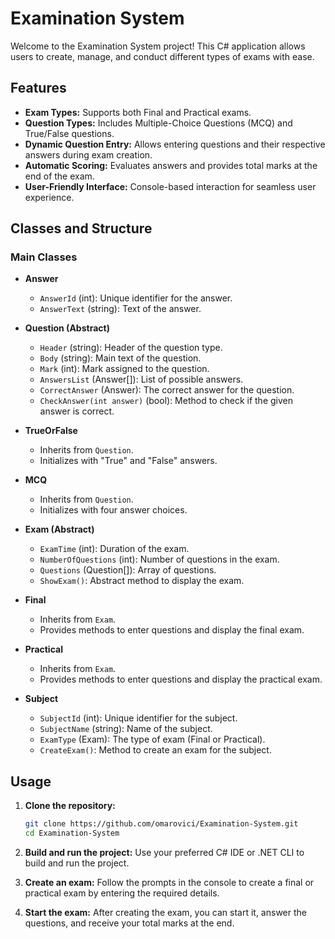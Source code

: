 # Examination System

Welcome to the Examination System project! This C# application allows users to create, manage, and conduct different types of exams with ease.

## Features

- **Exam Types:** Supports both Final and Practical exams.
- **Question Types:** Includes Multiple-Choice Questions (MCQ) and True/False questions.
- **Dynamic Question Entry:** Allows entering questions and their respective answers during exam creation.
- **Automatic Scoring:** Evaluates answers and provides total marks at the end of the exam.
- **User-Friendly Interface:** Console-based interaction for seamless user experience.

## Classes and Structure

### Main Classes

- **Answer**
  - `AnswerId` (int): Unique identifier for the answer.
  - `AnswerText` (string): Text of the answer.

- **Question (Abstract)**
  - `Header` (string): Header of the question type.
  - `Body` (string): Main text of the question.
  - `Mark` (int): Mark assigned to the question.
  - `AnswersList` (Answer[]): List of possible answers.
  - `CorrectAnswer` (Answer): The correct answer for the question.
  - `CheckAnswer(int answer)` (bool): Method to check if the given answer is correct.

- **TrueOrFalse**
  - Inherits from `Question`.
  - Initializes with "True" and "False" answers.

- **MCQ**
  - Inherits from `Question`.
  - Initializes with four answer choices.

- **Exam (Abstract)**
  - `ExamTime` (int): Duration of the exam.
  - `NumberOfQuestions` (int): Number of questions in the exam.
  - `Questions` (Question[]): Array of questions.
  - `ShowExam()`: Abstract method to display the exam.

- **Final**
  - Inherits from `Exam`.
  - Provides methods to enter questions and display the final exam.

- **Practical**
  - Inherits from `Exam`.
  - Provides methods to enter questions and display the practical exam.

- **Subject**
  - `SubjectId` (int): Unique identifier for the subject.
  - `SubjectName` (string): Name of the subject.
  - `ExamType` (Exam): The type of exam (Final or Practical).
  - `CreateExam()`: Method to create an exam for the subject.

## Usage

1. **Clone the repository:**
    ```bash
    git clone https://github.com/omarovici/Examination-System.git
    cd Examination-System
    ```

2. **Build and run the project:**
    Use your preferred C# IDE or .NET CLI to build and run the project.

3. **Create an exam:**
    Follow the prompts in the console to create a final or practical exam by entering the required details.

4. **Start the exam:**
    After creating the exam, you can start it, answer the questions, and receive your total marks at the end.
